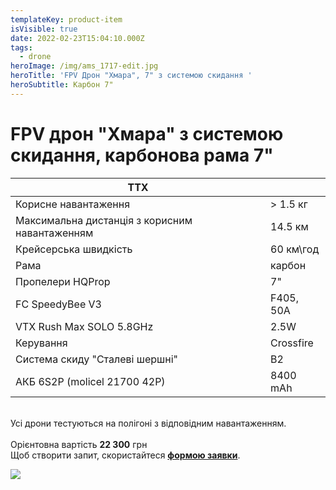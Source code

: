 ```yaml
---
templateKey: product-item
isVisible: true
date: 2022-02-23T15:04:10.000Z
tags:
  - drone
heroImage: /img/ams_1717-edit.jpg
heroTitle: 'FPV Дрон "Хмара", 7" з системою скидання '
heroSubtitle: Карбон 7"
---
```

# FPV дрон "Хмара" з системою скидання, карбонова рама 7"

| ТТХ                                            |           |
| ---------------------------------------------- | --------- |
| Корисне навантаження                           | \> 1.5 кг |
| Максимальна дистанція з корисним навантаженням | 14.5 км   |
| Крейсерська швидкість                          | 60 км\год |
| Р﻿ама                                          | карбон    |
| Пропелери HQProp                               | 7"        |
| FC SpeedyBee V3                                | F405, 50A |
| ﻿VTX Rush Max SOLO 5.8GHz                      | 2.5W      |
| ﻿Керування                                     | Crossfire |
| Система скиду "Cталеві шершні"                 | B2        |
| АКБ 6S2P (molicel 21700 42P)                   | 8400 mAh  |

\
Усі дрони тестуються на полігоні з відповідним навантаженням.\
\
Орієнтовна вартість **22 300** грн \
Щоб створити запит, скористайтеся <a href="https://docs.google.com/forms/d/e/1FAIpQLSflTILqQ9CENT9xGsnn4Ke6l-D-2m2yaclV2jH2pzXmjGk51w/viewform" target="_blank" rel="noopener noreferrer">**формою заявки**</a>.

![](/img/ams_1722-edit.jpg)
